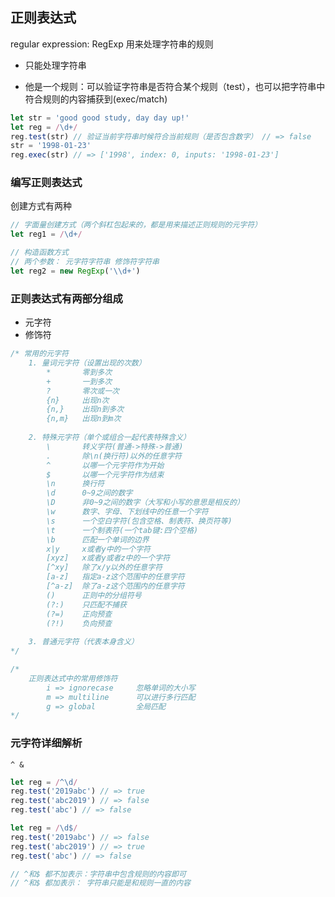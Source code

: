 ## 正则表达式
regular expression: RegExp
用来处理字符串的规则

+ 只能处理字符串

+ 他是一个规则：可以验证字符串是否符合某个规则（test），也可以把字符串中符合规则的内容捕获到(exec/match)

```js
let str = 'good good study, day day up!'
let reg = /\d+/
reg.test(str) // 验证当前字符串时候符合当前规则（是否包含数字） // => false
str = '1998-01-23'
reg.exec(str) // => ['1998', index: 0, inputs: '1998-01-23']
```

### 编写正则表达式

创建方式有两种

```js
// 字面量创建方式（两个斜杠包起来的，都是用来描述正则规则的元字符）
let reg1 = /\d+/

// 构造函数方式
// 两个参数： 元字符字符串 修饰符字符串
let reg2 = new RegExp('\\d+')
```

### 正则表达式有两部分组成

+ 元字符
+ 修饰符

```js
/* 常用的元字符
	1. 量词元字符（设置出现的次数）
		*		零到多次
		+		一到多次
		? 		零次或一次
		{n} 	出现n次
		{n,}	出现n到多次
		{n,m}	出现n到m次
		
    2. 特殊元字符（单个或组合一起代表特殊含义）
    	\		转义字符(普通->特殊->普通)
    	.		除\n(换行符)以外的任意字符
    	^		以哪一个元字符作为开始
    	$		以哪一个元字符作为结束
    	\n		换行符
    	\d		0~9之间的数字
    	\D		非0~9之间的数字（大写和小写的意思是相反的）
    	\w		数字、字母、下划线中的任意一个字符
    	\s		一个空白字符(包含空格、制表符、换页符等)
    	\t		一个制表符(一个tab键:四个空格)
    	\b		匹配一个单词的边界
    	x|y		x或者y中的一个字符
    	[xyz]	x或者y或者z中的一个字符
        [^xy]	除了x/y以外的任意字符
        [a-z]	指定a-z这个范围中的任意字符
        [^a-z]	除了a-z这个范围内的任意字符
        ()		正则中的分组符号
        (?:)	只匹配不捕获
        (?=)	正向预查
        (?!)	负向预查
    
    3. 普通元字符（代表本身含义）
*/
```

```js
/*
	正则表达式中的常用修饰符
        i => ignorecase		忽略单词的大小写
        m => multiline		可以进行多行匹配
        g => global			全局匹配
*/
```

### 元字符详细解析

```^ &```

```js
let reg = /^\d/
reg.test('2019abc') // => true
reg.test('abc2019') // => false
reg.test('abc') // => false
```

```js
let reg = /\d$/
reg.test('2019abc') // => false
reg.test('abc2019') // => true
reg.test('abc') // => false
```

```js
// ^和$ 都不加表示：字符串中包含规则的内容即可
// ^和$ 都加表示： 字符串只能是和规则一直的内容
```

